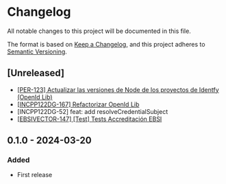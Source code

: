 # Changelog

All notable changes to this project will be documented in this file.

The format is based on [Keep a Changelog](https://keepachangelog.com/en/1.0.0/),
and this project adheres to [Semantic Versioning](https://semver.org/spec/v2.0.0.html).

## [Unreleased]
- [[PER-123] Actualizar las versiones de Node de los proyectos de Identfy (OpenId Lib)](https://wealize.atlassian.net/browse/PER-123)
- [[INCPP122DG-167] Refactorizar OpenId Lib](https://wealize.atlassian.net/browse/INCPP122DG-167)
- [INCPP122DG-52] feat: add resolveCredentialSubject
- [[EBSIVECTOR-147] [Test] Tests Accreditación EBSI](https://wealize.atlassian.net/browse/EBSIVECTOR-147)

## 0.1.0 - 2024-03-20

### Added

- First release
